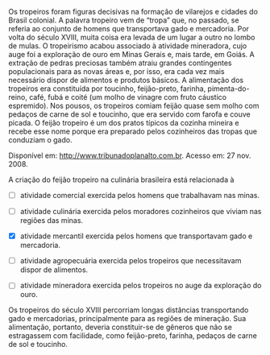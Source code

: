 

Os tropeiros foram figuras decisivas na formação de vilarejos e cidades do Brasil colonial. A palavra tropeiro vem de “tropa” que, no passado, se referia ao conjunto de homens que transportava gado e mercadoria. Por volta do século XVIII, muita coisa era levada de um lugar a outro no lombo de mulas. O tropeirismo acabou associado à atividade mineradora, cujo auge foi a exploração de ouro em Minas Gerais e, mais tarde, em Goiás. A extração de pedras preciosas também atraiu grandes contingentes populacionais para as novas áreas e, por isso, era cada vez mais necessário dispor de alimentos e produtos básicos. A alimentação dos tropeiros era constituída por toucinho, feijão-preto, farinha, pimenta-do-reino, café, fubá e coité (um molho de vinagre com fruto cáustico espremido). Nos pousos, os tropeiros comiam feijão quase sem molho com pedaços de carne de sol e toucinho, que era servido com farofa e couve picada. O feijão tropeiro é um dos pratos típicos da cozinha mineira e recebe esse nome porque era preparado pelos cozinheiros das tropas que conduziam o gado.

Disponível em: http://www.tribunadoplanalto.com.br. Acesso em: 27 nov. 2008.

A criação do feijão tropeiro na culinária brasileira está relacionada à



- [ ] atividade comercial exercida pelos homens que trabalhavam nas minas.
- [ ] atividade culinária exercida pelos moradores cozinheiros que viviam nas regiões das minas.
- [x] atividade mercantil exercida pelos homens que transportavam gado e mercadoria.
- [ ] atividade agropecuária exercida pelos tropeiros que necessitavam dispor de alimentos.
- [ ] atividade mineradora exercida pelos tropeiros no auge da exploração do ouro.


Os tropeiros do século XVIII percorriam longas distâncias transportando gado e mercadorias, principalmente para as regiões de mineração. Sua alimentação, portanto, deveria constituir-se de gêneros que não se estragassem com facilidade, como feijão-preto, farinha, pedaços de carne de sol e toucinho.

        